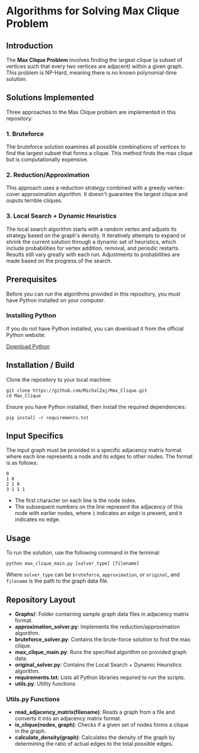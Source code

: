 # Algorithms for Solving Max Clique Problem

## Introduction
The **Max Clique Problem** involves finding the largest clique (a subset of vertices such that every two vertices are adjacent) within a given graph. This problem is NP-Hard, meaning there is no known polynomial-time solution.

## Solutions Implemented
Three approaches to the Max Clique problem are implemented in this repository:

### 1. Bruteforce
The bruteforce solution examines all possible combinations of vertices to find the largest subset that forms a clique. This method finds the max clique but is computationally expensive.

### 2. Reduction/Approximation
This approach uses a reduction strategy combined with a greedy vertex-cover approximation algorithm. It doesn't guarantee the largest clique and ouputs terrible cliques.

### 3. Local Search + Dynamic Heuristics
The local search algorithm starts with a random vertex and adjusts its strategy based on the graph's density. It iteratively attempts to expand or shrink the current solution through a dynamic set of heuristics, which include probabilities for vertex addition, removal, and periodic restarts. Results still vary greatly with each run. Adjustments to probabilities are made based on the progress of the search.

## Prerequisites
Before you can run the algorithms provided in this repository, you must have Python installed on your computer.

### Installing Python

If you do not have Python installed, you can download it from the official Python website:

[Download Python](https://www.python.org/downloads/)

## Installation / Build
Clone the repository to your local machine:
 ```
 git clone https://github.com/MichalZaj/Max_Clique.git
 cd Max_Clique
 ```
 Ensure you have Python installed, then install the required dependencies:
 ```
pip install -r requirements.txt
```
## Input Specifics
The input graph must be provided in a specific adjacency matrix format where each line represents a node and its edges to other nodes. The format is as follows:
```
0
1 0
2 1 0
3 1 1 1
```
- The first character on each line is the node index.
- The subsequent numbers on the line represent the adjacency of this node with earlier nodes, where `1` indicates an edge is present, and `0` indicates no edge.


## Usage
To run the solution, use the following command in the terminal:
```
python max_clique_main.py [solver_type] [filename]
```
Where `solver_type` can be `bruteforce`, `approximation`, or `original`, and `filename` is the path to the graph data file.
## Repository Layout
- **Graphs/**: Folder containing sample graph data files in adjacency matrix format.
- **approximation_solver.py**: Implements the reduction/approximation algorithm.
- **bruteforce_solver.py**: Contains the brute-force solution to find the max clique.
- **max_clique_main.py**: Runs the specified algorithm on provided graph data.
- **original_solver.py**: Contains the Local Search + Dynamic Heuristics algorithm.
- **requirements.txt**: Lists all Python libraries required to run the scripts.
- **utils.py**: Utility functions 

### Utils.py Functions
- **read_adjacency_matrix(filename)**: Reads a graph from a file and converts it into an adjacency matrix format.
- **is_clique(nodes, graph)**: Checks if a given set of nodes forms a clique in the graph.
- **calculate_density(graph)**: Calculates the density of the graph by determining the ratio of actual edges to the total possible edges.

